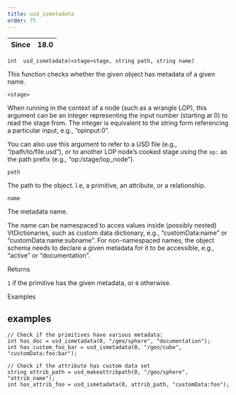 ```yaml
---
title: usd_ismetadata
order: 75
---
```

| Since | 18.0 |
| --- | --- |

`int  usd_ismetadata(<stage>stage, string path, string name)`

This function checks whether the given object has metadata of a given name.

`<stage>`

When running in the context of a node (such as a wrangle LOP), this argument can be an integer representing the input number (starting at 0) to read the stage from. The integer is equivalent to the string form referencing a particular input, e.g., “opinput:0”.

You can also use this argument to refer to a USD file (e.g., “/path/to/file.usd”), or to another LOP node’s cooked stage using the `op:` as the path prefix (e.g., “op:/stage/lop_node”).

`path`

The path to the object. I.e, a primitive, an attribute, or a relationship.

`name`

The metadata name.

The name can be namespaced to acces values inside (possibly nested) VtDictionaries, such as custom data dictionary, e.g., “customData:name” or “customData:name:subname”. For non-namespaced names, the object schema needs to declare a given metadata for it to be accessible, e.g., “active” or “documentation”.

Returns

`1` if the primitive has the given metadata, or `0` otherwise.

Examples

## examples

```vex
// Check if the primitives have various metadata:
int has_doc = usd_ismetadata(0, "/geo/sphere", "documentation");
int has_custom_foo_bar = usd_ismetadata(0, "/geo/cube", "customData:foo:bar");

// Check if the attribute has custom data set
string attrib_path = usd_makeattribpath(0, "/geo/sphere", "attrib_name");
int has_attrib_foo = usd_ismetadata(0, attrib_path, "customData:foo");

```
